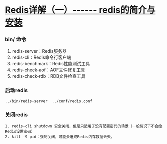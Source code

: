 # [Redis详解（一）------ redis的简介与安装](https://www.cnblogs.com/ysocean/p/9074353.html)

### bin/ 命令

1. redis-server：Redis服务器
2. redis-cli：Redis命令行客户端
3. redis-benchmark：Redis性能测试工具
4. redis-check-aof：AOF文件修复工具
5. redis-check-rdb：RDB文件检查工具

### 启动redis

```
../bin/redis-server  ../conf/redis.conf
```

### 关闭redis

```
1. redis-cli shutdown 安全关闭，但是只适用于没有配置密码的场景（一般情况下不会给Redis设置密码）
2. kill -9 pid：强制关闭，可能会造成Redis内存数据丢失。
```

